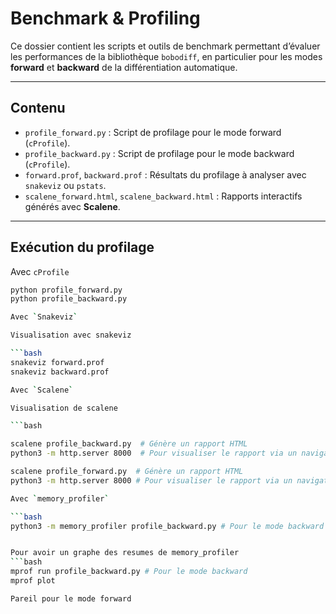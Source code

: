 # Benchmark & Profiling

Ce dossier contient les scripts et outils de benchmark permettant d’évaluer les performances de la bibliothèque `bobodiff`, en particulier pour les modes **forward** et **backward** de la différentiation automatique.

---

## Contenu

- `profile_forward.py` : Script de profilage pour le mode forward (`cProfile`).
- `profile_backward.py` : Script de profilage pour le mode backward (`cProfile`).
- `forward.prof`, `backward.prof` : Résultats du profilage à analyser avec `snakeviz` ou `pstats`.
- `scalene_forward.html`, `scalene_backward.html` : Rapports interactifs générés avec **Scalene**.

---

## Exécution du profilage

Avec `cProfile`

```bash
python profile_forward.py
python profile_backward.py

Avec `Snakeviz`

Visualisation avec snakeviz 

```bash
snakeviz forward.prof
snakeviz backward.prof

Avec `Scalene`

Visualisation de scalene

```bash

scalene profile_backward.py  # Génère un rapport HTML
python3 -m http.server 8000  # Pour visualiser le rapport via un navigateur

scalene profile_forward.py  # Génère un rapport HTML
python3 -m http.server 8000 # Pour visualiser le rapport via un navigateur

Avec `memory_profiler`

```bash
python3 -m memory_profiler profile_backward.py # Pour le mode backward


Pour avoir un graphe des resumes de memory_profiler
```bash
mprof run profile_backward.py # Pour le mode backward
mprof plot

Pareil pour le mode forward 
